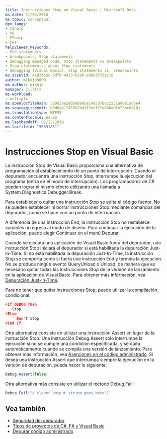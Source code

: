 ```yaml
---
title: Instrucciones Stop en Visual Basic | Microsoft Docs
ms.date: 11/04/2016
ms.topic: conceptual
dev_langs:
- CSharp
- VB
- FSharp
- C++
helpviewer_keywords:
- End statements
- breakpoints, Stop statements
- debugging managed code, Stop statements vs breakpoints
- Stop statements, about Stop statements
- debugging [Visual Basic], Stop statements vs. breakpoints
ms.assetid: 4ad3fe5c-3dfb-4913-b2eb-a0b635751c18
author: mikejo5000
ms.author: mikejo
manager: jillfra
ms.workload:
- multiple
ms.openlocfilehash: 329a3aa2805e8a95e14a5d78dc2231ade81ad6e4
ms.sourcegitcommit: b0d8e61745f67bd1f7ecf7fe080a0fe73ac6a181
ms.translationtype: MTE95
ms.contentlocale: es-ES
ms.lasthandoff: 02/22/2019
ms.locfileid: "56691831"
---
```

# <a name="stop-statements-in-visual-basic"></a>Instrucciones Stop en Visual Basic
La instrucción Stop de Visual Basic proporciona una alternativa de programación al establecimiento de un punto de interrupción. Cuando el depurador encuentra una instrucción Stop, interrumpe la ejecución del programa (entra en el modo de interrupción). Los programadores de C# pueden lograr el mismo efecto utilizando una llamada a System.Diagnostics.Debugger.Break.

 Para establecer o quitar una instrucción Stop se edita el código fuente. No se pueden establecer ni borrar instrucciones Stop mediante comandos del depurador, como se hace con un punto de interrupción.

 A diferencia de una instrucción End, la instrucción Stop no restablece variables ni regresa al modo de diseño. Para continuar la ejecución de la aplicación, puede elegir Continuar en el menú Depurar.

 Cuando se ejecuta una aplicación de Visual Basic fuera del depurador, una instrucción Stop iniciará el depurador si está habilitada la depuración Just-In-Time. Si no está habilitada la depuración Just-In-Time, la instrucción Stop se comporta como si fuera una instrucción End y termina la ejecución. No se produce ningún evento QueryUnload o Unload, de manera que es necesario quitar todas las instrucciones Stop de la versión de lanzamiento en la aplicación de Visual Basic. Para obtener más información, vea [Depuración Just-In-Time](../debugger/just-in-time-debugging-in-visual-studio.md).

 Para no tener que quitar instrucciones Stop, puede utilizar la compilación condicional:

```cpp
#If DEBUG Then
   Stop
#Else
   ' Don't stop
#End If
```

 Otra alternativa consiste en utilizar una instrucción Assert en lugar de la instrucción Stop. Una instrucción Debug.Assert sólo interrumpe la ejecución si no se cumple una condición especificada, y se quita automáticamente cuando se compila una versión de lanzamiento. Para obtener más información, vea [Aserciones en el código administrado](../debugger/assertions-in-managed-code.md). Si desea una instrucción Assert que interrumpa siempre la ejecución en la versión de depuración, puede hacer lo siguiente:

```csharp
Debug.Assert(false)
```

 Otra alternativa más consiste en utilizar el método Debug.Fail:

```csharp
Debug.Fail("a clever output string goes here")
```

## <a name="see-also"></a>Vea también
- [Seguridad del depurador](../debugger/debugger-security.md)
- [Tipos de proyectos de C#, F# y Visual Basic](../debugger/debugging-preparation-csharp-f-hash-and-visual-basic-project-types.md)
- [Depurar código administrado](../debugger/debugging-managed-code.md)
